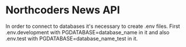 # Northcoders News API

In order to connect to databases it's necessary to create .env files.
First .env.development with PGDATABASE=database_name in it 
and also .env.test with PGDATABASE=database_name_test in it.